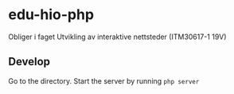 # edu-hio-php
Obliger i faget Utvikling av interaktive nettsteder (ITM30617-1 19V)

## Develop
Go to the directory. Start the server by running `php server`
